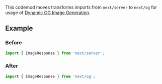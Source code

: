 This codemod moves transforms imports from `next/server` to `next/og` for usage of [Dynamic OG Image Generation](https://nextjs.org/docs/app/building-your-application/optimizing/metadata#dynamic-image-generation).

## Example

### Before

```jsx
import { ImageResponse } from 'next/server';
```

### After

```jsx
import { ImageResponse } from 'next/og';
```
